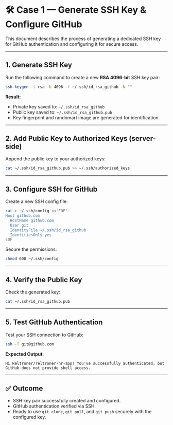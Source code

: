 # 🛠️ Case 1 — Generate SSH Key & Configure GitHub

This document describes the process of generating a dedicated SSH key for GitHub authentication and configuring it for secure access.

---

## 1. Generate SSH Key

Run the following command to create a new **RSA 4096-bit** SSH key pair:

```bash
ssh-keygen -t rsa -b 4096 -f ~/.ssh/id_rsa_github -N ""
````

**Result:**

* Private key saved to: `~/.ssh/id_rsa_github`
* Public key saved to: `~/.ssh/id_rsa_github.pub`
* Key fingerprint and randomart image are generated for identification.

---

## 2. Add Public Key to Authorized Keys (server-side)

Append the public key to your authorized keys:

```bash
cat ~/.ssh/id_rsa_github.pub >> ~/.ssh/authorized_keys
```

---

## 3. Configure SSH for GitHub

Create a new SSH config file:

```bash
cat > ~/.ssh/config <<'EOF'
Host github.com
  HostName github.com
  User git
  IdentityFile ~/.ssh/id_rsa_github
  IdentitiesOnly yes
EOF
```

Secure the permissions:

```bash
chmod 600 ~/.ssh/config
```

---

## 4. Verify the Public Key

Check the generated key:

```bash
cat ~/.ssh/id_rsa_github.pub
```

---

## 5. Test GitHub Authentication

Test your SSH connection to GitHub:

```bash
ssh -T git@github.com
```

**Expected Output:**

```
Hi Reltroner/reltroner-hr-app! You've successfully authenticated, but GitHub does not provide shell access.
```

---

## ✅ Outcome

* SSH key pair successfully created and configured.
* GitHub authentication verified via SSH.
* Ready to use `git clone`, `git pull`, and `git push` securely with the configured key.
